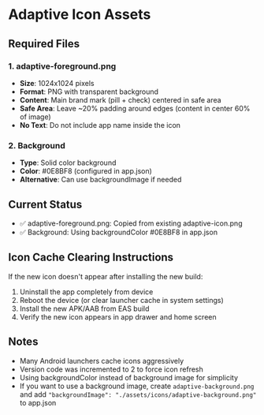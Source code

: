 # Adaptive Icon Assets

## Required Files

### 1. adaptive-foreground.png
- **Size**: 1024x1024 pixels
- **Format**: PNG with transparent background
- **Content**: Main brand mark (pill + check) centered in safe area
- **Safe Area**: Leave ~20% padding around edges (content in center 60% of image)
- **No Text**: Do not include app name inside the icon

### 2. Background
- **Type**: Solid color background
- **Color**: #0E8BF8 (configured in app.json)
- **Alternative**: Can use backgroundImage if needed

## Current Status
- ✅ adaptive-foreground.png: Copied from existing adaptive-icon.png
- ✅ Background: Using backgroundColor #0E8BF8 in app.json

## Icon Cache Clearing Instructions
If the new icon doesn't appear after installing the new build:

1. Uninstall the app completely from device
2. Reboot the device (or clear launcher cache in system settings)
3. Install the new APK/AAB from EAS build
4. Verify the new icon appears in app drawer and home screen

## Notes
- Many Android launchers cache icons aggressively
- Version code was incremented to 2 to force icon refresh
- Using backgroundColor instead of background image for simplicity
- If you want to use a background image, create `adaptive-background.png` and add `"backgroundImage": "./assets/icons/adaptive-background.png"` to app.json
